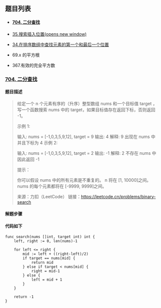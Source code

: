 ## 题目列表

- #### [704. 二分查找](https://leetcode.cn/problems/binary-search/)

- [35.搜索插入位置(opens new window)](https://programmercarl.com/0035.搜索插入位置.html)

- [34.在排序数组中查找元素的第一个和最后一个位置](https://programmercarl.com/0034.在排序数组中查找元素的第一个和最后一个位置.html)

- 69.x 的平方根

- 367.有效的完全平方数



### [704. 二分查找](https://leetcode.cn/problems/binary-search/)

#### 题目描述

> 给定一个 n 个元素有序的（升序）整型数组 nums 和一个目标值 target  ，写一个函数搜索 nums 中的 target，如果目标值存在返回下标，否则返回 -1。
>
>
> 示例 1:
>
> 输入: nums = [-1,0,3,5,9,12], target = 9
> 输出: 4
> 解释: 9 出现在 nums 中并且下标为 4
> 示例 2:
>
> 输入: nums = [-1,0,3,5,9,12], target = 2
> 输出: -1
> 解释: 2 不存在 nums 中因此返回 -1
>
>
> 提示：
>
> 你可以假设 nums 中的所有元素是不重复的。
> n 将在 [1, 10000]之间。
> nums 的每个元素都将在 [-9999, 9999]之间。
>
> 来源：力扣（LeetCode）
> 链接：https://leetcode.cn/problems/binary-search

#### 解题步骤

> 

#### 代码如下

```golang
func search(nums []int, target int) int {
    left, right := 0, len(nums)-1

    for left <= right {
        mid := left + ((right-left)/2)
        if target == nums[mid] {
            return mid
        } else if target < nums[mid] {
            right = mid-1
        } else {
            left = mid + 1
        }
    }

    return -1
}
```

